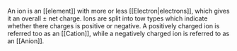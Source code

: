 An ion is an [[element]] with more or less [[Electron|electrons]], which gives it an overall $\pm$ net charge. Ions are split into tow types which indicate whether there charges is positive or negative. A positively charged ion is referred too as an [[Cation]], while a negatively charged ion is referred to as an [[Anion]]. 